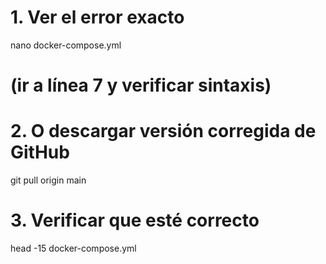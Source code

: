# 1. Ver el error exacto
nano docker-compose.yml
# (ir a línea 7 y verificar sintaxis)

# 2. O descargar versión corregida de GitHub
git pull origin main

# 3. Verificar que esté correcto
head -15 docker-compose.yml